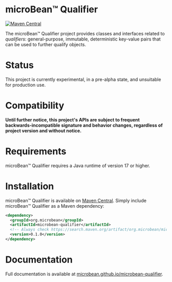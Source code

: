 # microBean™ Qualifier

[![Maven Central](https://maven-badges.herokuapp.com/maven-central/org.microbean/microbean-qualifier/badge.svg)](https://maven-badges.herokuapp.com/maven-central/org.microbean/microbean-qualifier)

The microBean™ Qualifier project provides classes and interfaces
related to _qualifiers_: general-purpose, immutable, deterministic
key-value pairs that can be used to further qualify objects.

# Status

This project is currently experimental, in a pre-alpha state, and
unsuitable for production use.

# Compatibility

**Until further notice, this project's APIs are subject to frequent
backwards-incompatible signature and behavior changes, regardless of
project version and without notice.**

# Requirements

microBean™ Qualifier requires a Java runtime of version 17 or higher.

# Installation

microBean™ Qualifier is available on [Maven
Central](https://search.maven.org/).  Simply include microBean™ Qualifier
as a Maven dependency:

```xml
<dependency>
  <groupId>org.microbean</groupId>
  <artifactId>microbean-qualifier</artifactId>
  <!-- Always check https://search.maven.org/artifact/org.microbean/microbean-qualifier for up-to-date available versions. -->
  <version>0.1.0</version>
</dependency>
```

# Documentation

Full documentation is available at
[microbean.github.io/microbean-qualifier](https://microbean.github.io/microbean-qualifier/).
